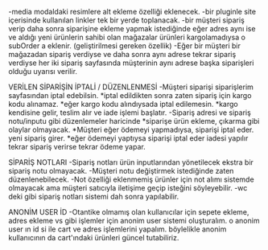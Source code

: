 -media modaldaki resimlere alt ekleme özelliği eklenecek.
-bir pluginle site içerisinde kullanılan linkler tek bir yerde toplanacak.
-bir müşteri sipariş verip daha sonra siparişine ekleme yapmak istediğinde
eğer adres aynı ise ve aldığı yeni ürünlerin sahibi olan mağazalar ürünleri kargolamadıysa
o subOrder a eklenir. (geliştirilmesi gereken özellik)
-Eğer bir müşteri bir mağazadan sipariş verdiyse ve daha sonra aynı adrese tekrar sipariş verdiyse
her iki sipariş sayfasında müşterinin aynı adrese başka siparişleri olduğu uyarısı verilir.

VERİLEN SİPARİŞİN İPTALİ / DÜZENLENMESİ
-Müşteri siparişi siparişlerim sayfasından iptal edebilsin. 
*iptal edildikten sonra zaten sipariş için kargo kodu alınamaz. 
*eğer kargo kodu alındıysada iptal edilemesin.
*kargo kendisine gelir, teslim alır ve iade işlemi başlatır.
-Sipariş adresi ve sipariş notu/inputu  gibi düzenlemeler haricinde
*siparişe ürün ekleme, çıkarma gibi olaylar olmayacak.
*Müşteri eğer ödemeyi yapmadıysa, siparişi iptal eder. yeni sipariş girer.
*eğer ödemeyi yaptıysa siparişi iptal eder iadesi yapılır tekrar sipariş verirse tekrar ödeme yapar.

SİPARİŞ NOTLARI
-Sipariş  notları ürün inputlarından yönetilecek ekstra bir sipariş notu olmayacak.
-Müşteri notu değiştirmek istediğinde zaten düzenlenebilecek.
-Not özelliği eklenmemiş ürünler için not alımı sistemde olmayacak ama müşteri satıcıyla iletişime geçip
isteğini söyleyebilir.
-wc deki gibi sipariş notları sistemi dah sonra yapılabilir.

ANONİM USER İD
-Otantike olmamış olan kullanıcılar için sepete ekleme, adres ekleme vs gibi işlemler için anonim user sistemi oluşturalım. o anonim user ın id si ile cart ve adres işlemlerini yapalım. böylelikle anonim kullanıcının da cart'ındaki ürünleri güncel tutabiliriz.